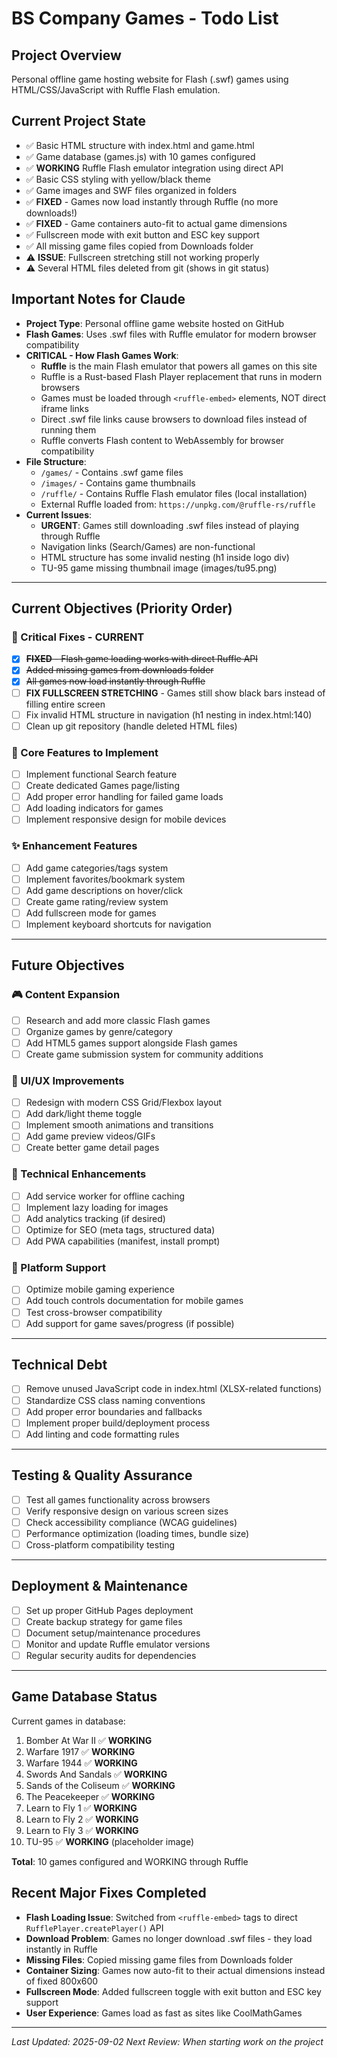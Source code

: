 # BS Company Games - Todo List

## Project Overview
Personal offline game hosting website for Flash (.swf) games using HTML/CSS/JavaScript with Ruffle Flash emulation.

## Current Project State
- ✅ Basic HTML structure with index.html and game.html
- ✅ Game database (games.js) with 10 games configured
- ✅ **WORKING** Ruffle Flash emulator integration using direct API
- ✅ Basic CSS styling with yellow/black theme
- ✅ Game images and SWF files organized in folders
- ✅ **FIXED** - Games now load instantly through Ruffle (no more downloads!)
- ✅ **FIXED** - Game containers auto-fit to actual game dimensions
- ✅ Fullscreen mode with exit button and ESC key support
- ✅ All missing game files copied from Downloads folder
- ⚠️ **ISSUE**: Fullscreen stretching still not working properly
- ⚠️ Several HTML files deleted from git (shows in git status)

## Important Notes for Claude
- **Project Type**: Personal offline game website hosted on GitHub
- **Flash Games**: Uses .swf files with Ruffle emulator for modern browser compatibility
- **CRITICAL - How Flash Games Work**: 
  - **Ruffle** is the main Flash emulator that powers all games on this site
  - Ruffle is a Rust-based Flash Player replacement that runs in modern browsers
  - Games must be loaded through `<ruffle-embed>` elements, NOT direct iframe links
  - Direct .swf file links cause browsers to download files instead of running them
  - Ruffle converts Flash content to WebAssembly for browser compatibility
- **File Structure**: 
  - `/games/` - Contains .swf game files
  - `/images/` - Contains game thumbnails
  - `/ruffle/` - Contains Ruffle Flash emulator files (local installation)
  - External Ruffle loaded from: `https://unpkg.com/@ruffle-rs/ruffle`
- **Current Issues**: 
  - **URGENT**: Games still downloading .swf files instead of playing through Ruffle
  - Navigation links (Search/Games) are non-functional
  - HTML structure has some invalid nesting (h1 inside logo div)
  - TU-95 game missing thumbnail image (images/tu95.png)

---

## Current Objectives (Priority Order)

### 🔧 Critical Fixes - CURRENT
- [x] ~~**FIXED** - Flash game loading works with direct Ruffle API~~
- [x] ~~Added missing games from downloads folder~~
- [x] ~~All games now load instantly through Ruffle~~
- [ ] **FIX FULLSCREEN STRETCHING** - Games still show black bars instead of filling entire screen
- [ ] Fix invalid HTML structure in navigation (h1 nesting in index.html:140)
- [ ] Clean up git repository (handle deleted HTML files)

### 🎯 Core Features to Implement
- [ ] Implement functional Search feature
- [ ] Create dedicated Games page/listing
- [ ] Add proper error handling for failed game loads
- [ ] Add loading indicators for games
- [ ] Implement responsive design for mobile devices

### ✨ Enhancement Features
- [ ] Add game categories/tags system
- [ ] Implement favorites/bookmark system
- [ ] Add game descriptions on hover/click
- [ ] Create game rating/review system
- [ ] Add fullscreen mode for games
- [ ] Implement keyboard shortcuts for navigation

---

## Future Objectives

### 🎮 Content Expansion
- [ ] Research and add more classic Flash games
- [ ] Organize games by genre/category
- [ ] Add HTML5 games support alongside Flash games
- [ ] Create game submission system for community additions

### 🎨 UI/UX Improvements
- [ ] Redesign with modern CSS Grid/Flexbox layout
- [ ] Add dark/light theme toggle
- [ ] Implement smooth animations and transitions
- [ ] Add game preview videos/GIFs
- [ ] Create better game detail pages

### 🔧 Technical Enhancements
- [ ] Add service worker for offline caching
- [ ] Implement lazy loading for images
- [ ] Add analytics tracking (if desired)
- [ ] Optimize for SEO (meta tags, structured data)
- [ ] Add PWA capabilities (manifest, install prompt)

### 📱 Platform Support
- [ ] Optimize mobile gaming experience
- [ ] Add touch controls documentation for mobile games
- [ ] Test cross-browser compatibility
- [ ] Add support for game saves/progress (if possible)

---

## Technical Debt
- [ ] Remove unused JavaScript code in index.html (XLSX-related functions)
- [ ] Standardize CSS class naming conventions
- [ ] Add proper error boundaries and fallbacks
- [ ] Implement proper build/deployment process
- [ ] Add linting and code formatting rules

---

## Testing & Quality Assurance
- [ ] Test all games functionality across browsers
- [ ] Verify responsive design on various screen sizes
- [ ] Check accessibility compliance (WCAG guidelines)
- [ ] Performance optimization (loading times, bundle size)
- [ ] Cross-platform compatibility testing

---

## Deployment & Maintenance
- [ ] Set up proper GitHub Pages deployment
- [ ] Create backup strategy for game files
- [ ] Document setup/maintenance procedures
- [ ] Monitor and update Ruffle emulator versions
- [ ] Regular security audits for dependencies

---

## Game Database Status
Current games in database:
1. Bomber At War II ✅ **WORKING**
2. Warfare 1917 ✅ **WORKING** 
3. Warfare 1944 ✅ **WORKING**
4. Swords And Sandals ✅ **WORKING**
5. Sands of the Coliseum ✅ **WORKING**
6. The Peacekeeper ✅ **WORKING**
7. Learn to Fly 1 ✅ **WORKING**
8. Learn to Fly 2 ✅ **WORKING**
9. Learn to Fly 3 ✅ **WORKING**
10. TU-95 ✅ **WORKING** (placeholder image)

**Total**: 10 games configured and WORKING through Ruffle

## Recent Major Fixes Completed
- **Flash Loading Issue**: Switched from `<ruffle-embed>` tags to direct `RufflePlayer.createPlayer()` API
- **Download Problem**: Games no longer download .swf files - they load instantly in Ruffle
- **Missing Files**: Copied missing game files from Downloads folder
- **Container Sizing**: Games now auto-fit to their actual dimensions instead of fixed 800x600
- **Fullscreen Mode**: Added fullscreen toggle with exit button and ESC key support
- **User Experience**: Games load as fast as sites like CoolMathGames

---

*Last Updated: 2025-09-02*
*Next Review: When starting work on the project*
